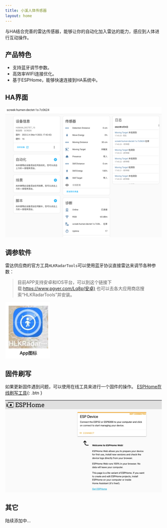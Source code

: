 ```yaml
---
title: 小溪人体传感器
layout: home
---
```


与HA结合完善的雷达传感器，能够让你的自动化加入雷达的能力，感应到人体进行互动操作。  

## 产品特色
- 支持蓝牙调节参数。
- 高效率WIFI连接优化。
- 基于ESPHome，能够快速连接到HA系统中。  

## HA界面
![ha_ui](assets/ha_ui.png)

## 调参软件
雷达供应商的官方工具`HLKRadarTools`可以使用蓝牙协议直接雷达来调节各种参数：
> 目前APP支持安卓和IOS平台，可以到这个链接下载:https://www.pgyer.com/Lq8p(安卓) 也可以去各大应用商店搜索“HLKRadarTools”并安装。
> 
![雷达软件图标](assets/app_tools_icon.png)

## 固件刷写
如果更新固件遇到问题，可以使用在线工具来进行一个固件的操作。
[ESPHome在线刷写工具](https://web.esphome.io/){: .btn }

![](assets/16783637105042.jpg)


## 其它
陆续添加中...